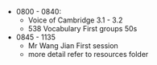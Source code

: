 * 0800 - 0840:
  * Voice of Cambridge 3.1 - 3.2
  * 538 Vocabulary First groups 50s
* 0845 - 1135
  * Mr Wang Jian First session
  * more detail refer to resources folder
  

